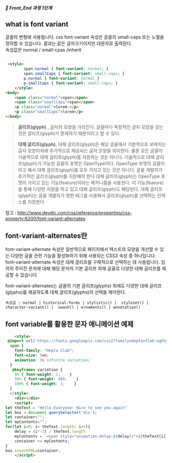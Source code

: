 ##### 🍑  Front_End 과정 1단계 

## what is font variant

글꼴의 변형에 사용됩니다. 
css font-variant 속성은 글꼴의 small-caps 또는 노멀을 정의할 수 있습니다. 결과는 같은 글자크기이지만 대문자로 출력된다.   
속성값은 normal / small-cpas /inherit 
```html

 <style>
        span.normal { font-variant: normal; }
        span.smallCaps { font-variant: small-caps; }
        p.normal { font-variant: normal }
        p.smallCaps { font-variant: small-caps; }
    </style>
<body>
    <span class="normal">span</span>
    <span class="smallCaps">span</span>
    <p class="normal">lorem.</p>
    <p class="smallCaps">lorem</p>
</body>
```
> **글리프(glyph)** ,
 글자의 모양을 가리킨다. 글꼴마다 독창적인 글자 모양을 갖는 것은 글리프(glyph)가 존재하기 때문이라고 할 수 있다.

> **대체 글리프(glyph)**,
대체 글리프(glyph)은 해당 글꼴에서 기본적으로 보여지는 글자 모양이외에 추가적으로 제공되는 글자 모양을 의미한다. 물론 모든 글꼴이 기술적으로 대체 글리프(glyph)를 지원하는 것은 아니다. 기술적으로 대체 글리프(glyph)가 가능한 글꼴의 포맷은 OpenType이다. OpenType 포맷의 글꼴이라고 해서 대체 글리프(glyph)를 모두 가지고 있는 것은 아니다. 글꼴 개발자가 추가적인 글리프(glyph)를 지원해야 한다
대체 글리프(glyph)는 OpenType 포맷이 가지고 있는 기능(feature)이라는 메커니즘을 사용한다. 이 기능(feature)을 통해 다양한 지원을 하고 있고 대체 글리프(glyph)도 해당된다. 대체 글리프(glyph)는 글꼴 개발자가 정한 태그를 사용해서 글리프(glyph)를 선택하는 인덱스를 지정한다

참고 :  http://www.devdic.com/css/reference/properties/css-property:6200/font-variant-alternates



## font-variant-alternates란
font-variant-alternate 속성은 일반적으로 페이지에서 텍스트의 모양을 개선할 수 있는 다양한 글꼴 관련 기능을 활성화하기 위해 사용되는 CSS3 속성 중 하나입니다. font-variant-alternate 속성은 대체 글리프를 구체적으로 선택하는 데 사용됩니다. 임의의 주어진 문자에 대해 해당 문자의 기본 글리프 외에 글꼴로 다양한 대체 글리프를 제공할 수 있습니다   

font-variant-alternates는 글꼴의 기본 글리프(glyphs) 외에도 다양한 대체 글리프(glyphs)를 제공하도록 대체 글리프(glyphs)의 선택을 제어한다.


``` 속성값 : normal | historical-forms | stylistic() |  styleset() | character-variant() |  swash() | ornaments() | annotation() ```   


## font variable를 활용한 문자 애니메이션 예제
```html
    <style>
 @import url('https://fonts.googleapis.com/css2?family=Hepta+Slab:wght@1..900&display=swap');
  span {
    font-family: "Hepta Slab";
    font-size: 5em;
    animation: 3s infinite variation;
  }
   @keyframes variation {
    0% { font-weight: 1;    }
    50% { font-weight: 900;    }
    100% { font-weight: 1;    }
  }
  </style>
    <div></div>
    <script>
let theText = "Hello Everyone~ Nice to see you again"
let box = document.querySelector('div');
let container="";
let myContents="";
for(let i=0; i< theText.length; i++){
    delay = (i*-3) / theText.length
    myContents = `<span style="animation-delay:${delay}s">${theText[i]}</span>`;
    container += myContents;
}
box.innerHTML=container;
    </script>
```

